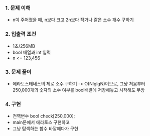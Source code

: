 ### 1. 문제 이해
- n이 주어졌을 때, n보다 크고 2n보다 작거나 같은 소수 개수 구하기
  
### 2. 입출력 조건
- 1초/256MB
- bool 배열과 int 입력
- n <= 123,456

### 3. 문제 풀이
- 에라토스테네스의 체로 소수 구하기 -> O(NlglgN)이므로, 그냥 처음부터 250,000개의 숫자의 소수 여부를 bool배열에 저장해놓고 시작해도 무방

### 4. 구현
- 전역변수 bool check[250,000];
- main문에서 에라토스 구현하고
- 그냥 탐색하는 함수 바깥에다가 구현
  
